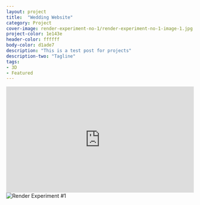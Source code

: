 ```yaml
---
layout: project
title:  "Wedding Website"
category: Project
cover-image: render-experiment-no-1/render-experiment-no-1-image-1.jpg
project-color: 1e143e
header-color: ffffff
body-color: d1ade7
description: "This is a test post for projects"
description-two: "Tagline"
tags:
- 3D
- Featured
---
```

<section>
<div class="full-column-full no-padding margin-bottom-large">
<style>.embed-container { position: relative; padding-bottom: 56.25%; height: 0; overflow: hidden; max-width: 100%; } .embed-container iframe, .embed-container object, .embed-container embed { position: absolute; top: 0; left: 0; width: 100%; height: 100%; }</style><div class='embed-container'><iframe src='https://player.vimeo.com/video/213015198?loop=1' frameborder='0' webkitAllowFullScreen mozallowfullscreen allowFullScreen></iframe></div>
</section>

<section>
<div class="full-column-full no-padding margin-bottom-large"><img src="/img/projects/render-experiment-no-1/render-experiment-no-1-image-1.jpg" alt="Render Experiment #1" /></div>
</section>
